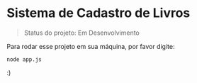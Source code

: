 <h1>Sistema de Cadastro de Livros</h1>

> Status do projeto: Em Desenvolvimento

Para rodar esse projeto em sua máquina, por favor digite:

```
node app.js
```

:)


